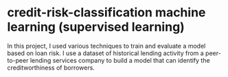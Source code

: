 # credit-risk-classification machine learning (supervised learning)
In this project, I used various techniques to train and evaluate a model based on loan risk. I use a dataset of historical lending activity from a peer-to-peer lending services company to build a model that can identify the creditworthiness of borrowers.
